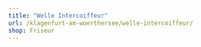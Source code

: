 ```yaml
---
title: "Welle Intercoiffeur"
url: /klagenfurt-am-woerthersee/welle-intercoiffeur/
shop: Friseur
---
```

